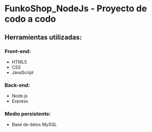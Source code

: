 # FunkoShop_NodeJs - Proyecto de codo a codo

## Herramientas utilizadas:
### Front-end:
- HTML5
- CSS
- JavaScript
### Back-end:
- Node.js
- Express
### Medio persistente:
- Base de datos MySQL
